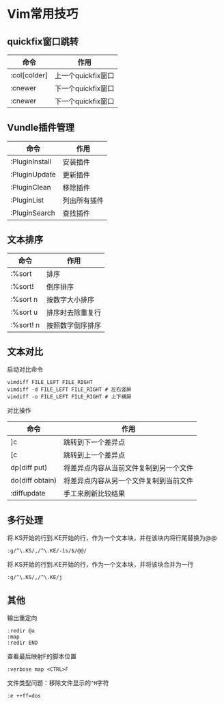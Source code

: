 # Vim常用技巧

## quickfix窗口跳转

| 命令 | 作用 |
| ---- | ---- |
| :col[colder] | 上一个quickfix窗口 |
| :cnewer | 下一个quickfix窗口 |
| :cnewer | 下一个quickfix窗口 |

## Vundle插件管理

| 命令 | 作用 |
| ---- | ---- |
| :PluginInstall | 安装插件 |
| :PluginUpdate  | 更新插件 |
| :PluginClean   | 移除插件 |
| :PluginList    | 列出所有插件 |
| :PluginSearch  | 查找插件 |

## 文本排序

| 命令 | 作用 |
| ---- | ---- |
| :%sort         | 排序 |
| :%sort!        | 倒序排序 |
| :%sort n       | 按数字大小排序 |
| :%sort u       | 排序时去除重复行 |
| :%sort! n      | 按照数字倒序排序 |


## 文本对比

启动对比命令
```
vimdiff FILE_LEFT FILE_RIGHT
vimdiff -d FILE_LEFT FILE_RIGHT # 左右竖屏
vimdiff -o FILE_LEFT FILE_RIGHT # 上下横屏
```

对比操作

| 命令            | 作用 |
| ----            | ---- |
| ]c              | 跳转到下一个差异点 |
| [c              | 跳转到上一个差异点 |
| dp(diff put)    | 将差异点内容从当前文件复制到另一个文件 |
| do(diff obtain) | 将差异点内容从另一个文件复制到当前文件 |
| :diffupdate     | 手工来刷新比较结果 |


## 多行处理

将.KS开始的行到.KE开始的行，作为一个文本块，并在该块内将行尾替换为@@
```
:g/^\.KS/,/^\.KE/-1s/$/@@/
```

将.KS开始的行到.KE开始的行，作为一个文本块，并将该块合并为一行
```
:g/^\.KS/,/^\.KE/j
```

## 其他
输出重定向
```
:redir @a
:map
:redir END
```

查看最后映射<CTRL>F的脚本位置
```
:verbose map <CTRL>F
```

文件类型问题：移除文件显示的`^M`字符
```
:e ++ff=dos
```
